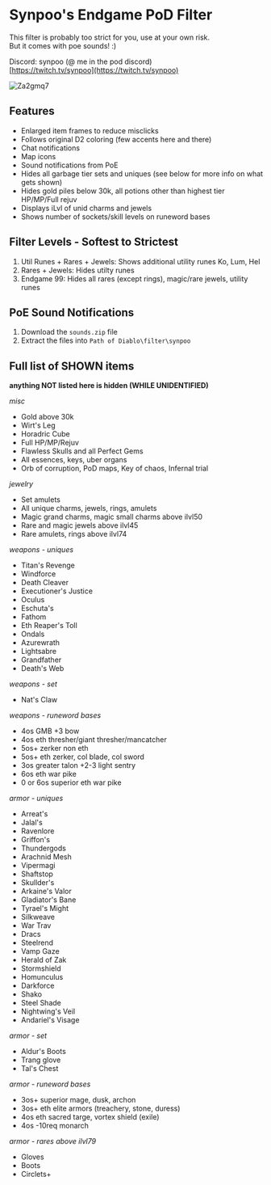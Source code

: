 # Synpoo's Endgame PoD Filter

This filter is probably too strict for you, use at your own risk.  
But it comes with poe sounds! :)

Discord: synpoo (@ me in the pod discord)  
[https://twitch.tv/synpoo](https://twitch.tv/synpoo)

![Za2gmq7](https://github.com/synpoox/PoDFilter/assets/80501583/15cff77e-99ec-4612-8cee-4fc3c11b1f87)

## Features
- Enlarged item frames to reduce misclicks
- Follows original D2 coloring (few accents here and there)
- Chat notifications
- Map icons
- Sound notifications from PoE
- Hides all garbage tier sets and uniques (see below for more info on what gets shown)
- Hides gold piles below 30k, all potions other than highest tier HP/MP/Full rejuv
- Displays iLvl of unid charms and jewels
- Shows number of sockets/skill levels on runeword bases

## Filter Levels - Softest to Strictest
1. Util Runes + Rares + Jewels: Shows additional utility runes Ko, Lum, Hel
2. Rares + Jewels: Hides utilty runes
3. Endgame 99: Hides all rares (except rings), magic/rare jewels, utility runes

## PoE Sound Notifications
1.  Download the `sounds.zip` file
2.  Extract the files into `Path of Diablo\filter\synpoo`

## Full list of SHOWN items
**anything NOT listed here is hidden (WHILE UNIDENTIFIED)**

*misc*
- Gold above 30k
- Wirt's Leg
- Horadric Cube
- Full HP/MP/Rejuv
- Flawless Skulls and all Perfect Gems
- All essences, keys, uber organs
- Orb of corruption, PoD maps, Key of chaos, Infernal trial  

*jewelry*
- Set amulets
- All unique charms, jewels, rings, amulets
- Magic grand charms, magic small charms above ilvl50
- Rare and magic jewels above ilvl45
- Rare amulets, rings above ilvl74  

*weapons - uniques*
- Titan's Revenge
- Windforce
- Death Cleaver
- Executioner's Justice
- Oculus
- Eschuta's
- Fathom
- Eth Reaper's Toll
- Ondals
- Azurewrath
- Lightsabre
- Grandfather
- Death's Web  

*weapons - set*
- Nat's Claw  

*weapons - runeword bases*
- 4os GMB +3 bow
- 4os eth thresher/giant thresher/mancatcher
- 5os+ zerker non eth
- 5os+ eth zerker, col blade, col sword
- 3os greater talon +2-3 light sentry
- 6os eth war pike
- 0 or 6os superior eth war pike

*armor - uniques*
- Arreat's
- Jalal's
- Ravenlore
- Griffon's
- Thundergods
- Arachnid Mesh
- Vipermagi
- Shaftstop
- Skullder's
- Arkaine's Valor
- Gladiator's Bane
- Tyrael's Might
- Silkweave
- War Trav
- Dracs
- Steelrend
- Vamp Gaze
- Herald of Zak
- Stormshield
- Homunculus
- Darkforce
- Shako
- Steel Shade
- Nightwing's Veil
- Andariel's Visage

*armor - set*
- Aldur's Boots
- Trang glove
- Tal's Chest

*armor - runeword bases*
- 3os+ superior mage, dusk, archon
- 3os+ eth elite armors (treachery, stone, duress)
- 4os eth sacred targe, vortex shield (exile)
- 4os -10req monarch

*armor - rares above ilvl79*
- Gloves
- Boots
- Circlets+
